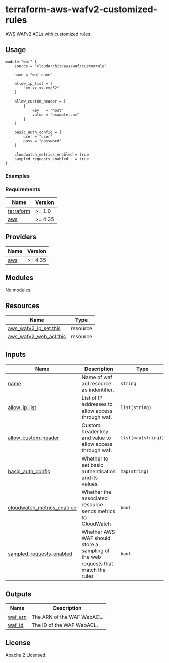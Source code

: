 # terraform-aws-wafv2-customized-rules
AWS WAFv2 ACLs with customized rules

## Usage

```hcl
module "waf" {
    source = "cloudarchit/aws/waf/customrule"

    name = "waf-name"

    allow_ip_list = [
        "xx.xx.xx.xx/32"
    ]

    allow_custom_header = [
        {
            key   = "host"
            value = "example.com"
        }
    ]

    basic_auth_config = {
        user = "user"
        pass = "password"
    }

    cloudwatch_metrics_enabled = true
    sampled_requests_enabled   = true
}
```

### Examples

### Requirements

| Name | Version |
|------|---------|
| <a name="requirement_terraform"></a> [terraform](#requirement\_terraform) | >= 1.0 |
| <a name="requirement_aws"></a> [aws](#requirement\_aws) | >= 4.35 |

## Providers

| Name | Version |
|------|---------|
| <a name="provider_aws"></a> [aws](#provider\_aws) | >= 4.35 |

## Modules

No modules.

## Resources

| Name | Type |
|------|------|
| [aws_wafv2_ip_set.this](https://registry.terraform.io/providers/hashicorp/aws/latest/docs/resources/wafv2_ip_set) | resource |
| [aws_wafv2_web_acl.this](https://registry.terraform.io/providers/hashicorp/aws/latest/docs/resources/wafv2_web_acl) | resource |

## Inputs

| Name | Description | Type | Default | Required |
|------|-------------|------|---------|:--------:|
| <a name="name"></a> [name](#input\_name) | Name of waf acl resource as indentifier. | `string` | `waf-acl` | no |
| <a name="allow_ip_list"></a> [allow_ip_list](#input\_allow_ip_list) | List of IP addresses to allow access through waf. | `list(string)` | `[]` | no |
| <a name="allow_custom_header"></a> [allow_custom_header](#input\_allow_custom_header) | Custom header key and value to allow access through waf. | `list(map(string))` | `[]` | no |
| <a name="basic_auth_config"></a> [basic_auth_config](#input\_basic_auth_config) | Whether to set basic authentication and its values. | `map(string)` | `{}` | no |
| <a name="cloudwatch_metrics_enabled"></a> [cloudwatch_metrics_enabled](#input\_cloudwatch_metrics_enabled) | Whether the associated resource sends metrics to CloudWatch | `bool` | `true` | no |
| <a name="sampled_requests_enabled"></a> [sampled_requests_enabled](#input\_sampled_requests_enabled) | Whether AWS WAF should store a sampling of the web requests that match the rules | `bool` | `true` | no |

## Outputs

| Name | Description |
|------|-------------|
| <a name="waf_arn"></a> [waf_arn](#output\_waf_arn) | The ARN of the WAF WebACL. |
| <a name="waf_id"></a> [waf_id](#output\_waf_id) | The ID of the WAF WebACL. |

## License
Apache 2 Licensed.
